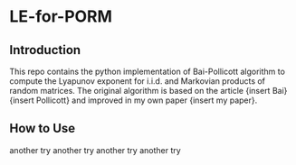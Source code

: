 # LE-for-PORM

## Introduction
This repo contains the python implementation of Bai-Pollicott algorithm to compute the Lyapunov exponent for i.i.d. and Markovian products of random matrices. The original algorithm is based on the article {insert Bai} {insert Pollicott} and improved in my own paper {insert my paper}.

## How to Use
another try
another try
another try
another try